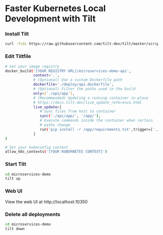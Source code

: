 Faster Kubernetes Local Development with Tilt
==================


### Install Tilt

```sh
curl -fsSL https://raw.githubusercontent.com/tilt-dev/tilt/master/scripts/install.sh | bash
```


### Edit Tiltfile

```sh
# Set your image registry
docker_build('[YOUR REGISTRY URL]/microservices-demo-api',
             context='.',
             # (Optional) Use a custom Dockerfile path
             dockerfile='./deploy/api.dockerfile',
             # (Optional) Filter the paths used in the build
             only=['./api/app'],
             # (Recommended) Updating a running container in-place
             # https://docs.tilt.dev/live_update_reference.html
             live_update=[
                # Sync files from host to container
                sync('./api/app/', '/app/'),
                # Execute commands inside the container when certain
                # paths change
                run('pip install -r /app/requirements.txt',trigger=['./api/app/requirements.txt'])
             ]
)

# Set your kubeconfig context
allow_k8s_contexts('[YOUR KUBERNETES CONTEXT]')
```

### Start Tilt
```sh
cd microservices-demo
tilt up
```

### Web UI
View the web UI at http://localhost:10350

### Delete all deployments
```sh
cd microservices-demo
tilt down
```